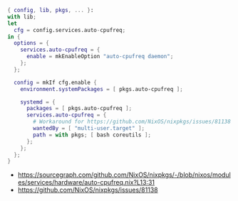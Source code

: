 ```nix
{ config, lib, pkgs, ... }:
with lib;
let
  cfg = config.services.auto-cpufreq;
in {
  options = {
    services.auto-cpufreq = {
      enable = mkEnableOption "auto-cpufreq daemon";
    };
  };

  config = mkIf cfg.enable {
    environment.systemPackages = [ pkgs.auto-cpufreq ];

    systemd = {
      packages = [ pkgs.auto-cpufreq ];
      services.auto-cpufreq = {
        # Workaround for https://github.com/NixOS/nixpkgs/issues/81138
        wantedBy = [ "multi-user.target" ];
        path = with pkgs; [ bash coreutils ];
      };
    };
  };
}
```

- https://sourcegraph.com/github.com/NixOS/nixpkgs/-/blob/nixos/modules/services/hardware/auto-cpufreq.nix?L13:31
- https://github.com/NixOS/nixpkgs/issues/81138
